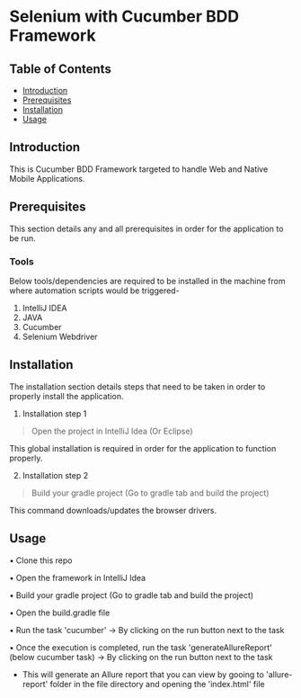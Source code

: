 # Selenium with Cucumber BDD Framework

## Table of Contents

* [Introduction](#Introduction)
* [Prerequisites](#Prerequisites)
* [Installation](#Installation)
* [Usage](#Usage)

## Introduction

This is Cucumber BDD Framework targeted to handle Web and Native Mobile Applications.

## Prerequisites

This section details any and all prerequisites in order for the application to be run.

### Tools
Below tools/dependencies are required to be installed in the machine from where automation scripts would be triggered-

1. IntelliJ IDEA
2. JAVA
3. Cucumber
4. Selenium Webdriver


## Installation

The installation section details steps that need to be taken in order to properly install the application.

1. Installation step 1

> Open the project in IntelliJ Idea (Or Eclipse)

This global installation is required in order for the application to function properly.

2. Installation step 2

> Build your gradle project (Go to gradle tab and build the project)

This command downloads/updates the browser drivers.


## Usage

•	Clone this repo

•	Open the framework in IntelliJ Idea

•	Build your gradle project (Go to gradle tab and build the project)

•	Open the build.gradle file

• Run the task 'cucumber' -> By clicking on the run button next to the task

• Once the execution is completed, run the task 'generateAllureReport' (below cucumber task) -> By clicking on the run button next to the task
- This will generate an Allure report that you can view by gooing to 'allure-report' folder in the file directory and opening the 'index.html' file
